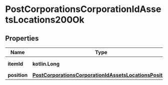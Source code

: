 
# PostCorporationsCorporationIdAssetsLocations200Ok

## Properties
Name | Type | Description | Notes
------------ | ------------- | ------------- | -------------
**itemId** | **kotlin.Long** | item_id integer | 
**position** | [**PostCorporationsCorporationIdAssetsLocationsPosition**](PostCorporationsCorporationIdAssetsLocationsPosition.md) |  | 



